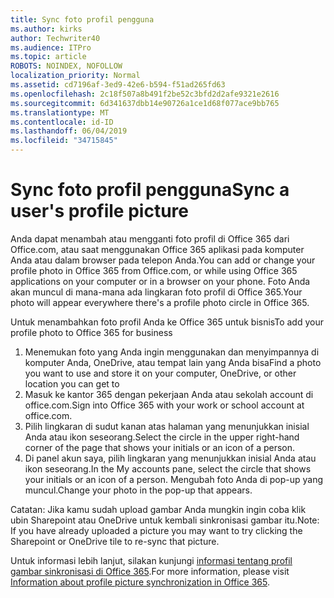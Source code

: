 ```yaml
---
title: Sync foto profil pengguna
ms.author: kirks
author: Techwriter40
ms.audience: ITPro
ms.topic: article
ROBOTS: NOINDEX, NOFOLLOW
localization_priority: Normal
ms.assetid: cd7196af-3ed9-42e6-b594-f51ad265fd63
ms.openlocfilehash: 2c18f507a8b491f2be52c3bfd2d2afe9321e2616
ms.sourcegitcommit: 6d341637dbb14e90726a1ce1d68f077ace9bb765
ms.translationtype: MT
ms.contentlocale: id-ID
ms.lasthandoff: 06/04/2019
ms.locfileid: "34715845"
---
```

# <a name="sync-a-users-profile-picture"></a><span data-ttu-id="ad66a-102">Sync foto profil pengguna</span><span class="sxs-lookup"><span data-stu-id="ad66a-102">Sync a user's profile picture</span></span>

<p><span data-ttu-id="ad66a-103">Anda dapat menambah atau mengganti foto profil di Office 365 dari Office.com, atau saat menggunakan Office 365 aplikasi pada komputer Anda atau dalam browser pada telepon Anda.</span><span class="sxs-lookup"><span data-stu-id="ad66a-103">You can add or change your profile photo in Office 365 from Office.com, or while using Office 365 applications on your computer or in a browser on your phone.</span></span> <span data-ttu-id="ad66a-104">Foto Anda akan muncul di mana-mana ada lingkaran foto profil di Office 365.</span><span class="sxs-lookup"><span data-stu-id="ad66a-104">Your photo will appear everywhere there's a profile photo circle in Office 365.</span></span></p> <p><span data-ttu-id="ad66a-105">Untuk menambahkan foto profil Anda ke Office 365 untuk bisnis</span><span class="sxs-lookup"><span data-stu-id="ad66a-105">To add your profile photo to Office 365 for business</span></span></p> <ol> <li><span data-ttu-id="ad66a-106">Menemukan foto yang Anda ingin menggunakan dan menyimpannya di komputer Anda, OneDrive, atau tempat lain yang Anda bisa</span><span class="sxs-lookup"><span data-stu-id="ad66a-106">Find a photo you want to use and store it on your computer, OneDrive, or other location you can get to</span></span></li> <li><span data-ttu-id="ad66a-107">Masuk ke kantor 365 dengan pekerjaan Anda atau sekolah account di office.com.</span><span class="sxs-lookup"><span data-stu-id="ad66a-107">Sign into Office 365 with your work or school account at office.com.</span></span></li> <li><span data-ttu-id="ad66a-108">Pilih lingkaran di sudut kanan atas halaman yang menunjukkan inisial Anda atau ikon seseorang.</span><span class="sxs-lookup"><span data-stu-id="ad66a-108">Select the circle in the upper right-hand corner of the page that shows your initials or an icon of a person.</span></span></li> <li><span data-ttu-id="ad66a-109">Di panel akun saya, pilih lingkaran yang menunjukkan inisial Anda atau ikon seseorang.</span><span class="sxs-lookup"><span data-stu-id="ad66a-109">In the My accounts pane, select the circle that shows your initials or an icon of a person.</span></span> <span data-ttu-id="ad66a-110">Mengubah foto Anda di pop-up yang muncul.</span><span class="sxs-lookup"><span data-stu-id="ad66a-110">Change your photo in the pop-up that appears.</span></span></li> </ol> <p><span data-ttu-id="ad66a-111">Catatan: Jika kamu sudah upload gambar Anda mungkin ingin coba klik ubin Sharepoint atau OneDrive untuk kembali sinkronisasi gambar itu.</span><span class="sxs-lookup"><span data-stu-id="ad66a-111">Note: If you have already uploaded a picture you may want to try clicking the Sharepoint or OneDrive tile to re-sync that picture.</span></span></p> <p><span data-ttu-id="ad66a-112">Untuk informasi lebih lanjut, silakan kunjungi <a href="https://support.office.com/en-us/article/information-about-profile-picture-synchronization-in-office-365-20594d76-d054-4af4-a660-401133e3d48a?ui=en-US&amp;rs=en-US&amp;ad=US">informasi tentang profil gambar sinkronisasi di Office 365</a>.</span><span class="sxs-lookup"><span data-stu-id="ad66a-112">For more information, please visit <a href="https://support.office.com/en-us/article/information-about-profile-picture-synchronization-in-office-365-20594d76-d054-4af4-a660-401133e3d48a?ui=en-US&amp;rs=en-US&amp;ad=US">Information about profile picture synchronization in Office 365</a>.</span></span></p>

